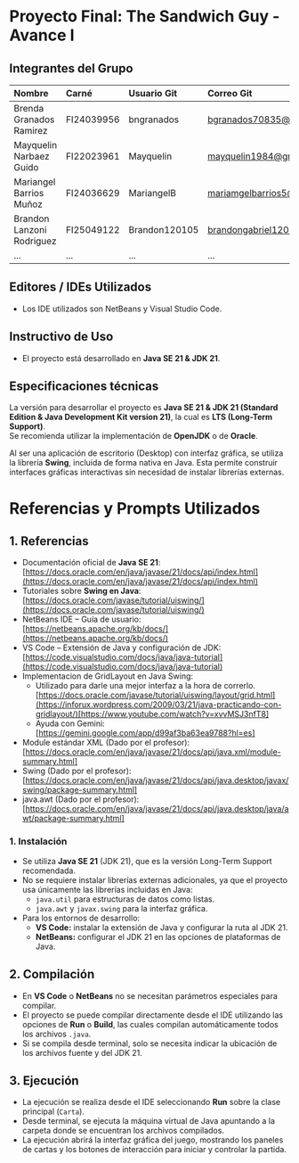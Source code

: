 # Proyecto Final: The Sandwich Guy  - Avance I

## Integrantes del Grupo
| Nombre | Carné | Usuario Git | Correo Git |
| :--- | :--- | :--- | :--- |
| Brenda Granados Ramirez | FI24039956 | bngranados | bgranados70835@ufide.ac.cr |
| Mayquelin Narbaez Guido | FI22023961 | Mayquelin | mayquelin1984@gmail.com |
| Mariangel Barrios Muñoz | FI24036629 | MariangelB | mariamgelbarrios5@gmail.com |
| Brandon Lanzoni Rodriguez| FI25049122 | Brandon120105|brandongabriel120105@gmail.com |
| ... | ... | ... | ... |

## Editores / IDEs Utilizados
- Los IDE utilizados son NetBeans y Visual Studio Code.
  
## Instructivo de Uso
- El proyecto está desarrollado en **Java SE 21 & JDK 21**.

## Especificaciones técnicas
La versión para desarrollar el proyecto es **Java SE 21 & JDK 21 (Standard Edition & Java Development Kit version 21)**, la cual es **LTS (Long-Term Support)**.  
Se recomienda utilizar la implementación de **OpenJDK** o de **Oracle**.

Al ser una aplicación de escritorio (Desktop) con interfaz gráfica, se utiliza la librería **Swing**, incluida de forma nativa en Java. Esta permite construir interfaces gráficas interactivas sin necesidad de instalar librerías externas.

# Referencias y Prompts Utilizados

## 1. Referencias
- Documentación oficial de **Java SE 21**:  
  [https://docs.oracle.com/en/java/javase/21/docs/api/index.html](https://docs.oracle.com/en/java/javase/21/docs/api/index.html)  
- Tutoriales sobre **Swing en Java**:  
  [https://docs.oracle.com/javase/tutorial/uiswing/](https://docs.oracle.com/javase/tutorial/uiswing/)  
- NetBeans IDE – Guía de usuario:  
  [https://netbeans.apache.org/kb/docs/](https://netbeans.apache.org/kb/docs/)  
- VS Code – Extensión de Java y configuración de JDK:  
  [https://code.visualstudio.com/docs/java/java-tutorial](https://code.visualstudio.com/docs/java/java-tutorial)  
- Implementacion de GridLayout en Java Swing:
  - Utilizado para darle una mejor interfaz a la hora de correrlo.
  [https://docs.oracle.com/javase/tutorial/uiswing/layout/grid.html](https://inforux.wordpress.com/2009/03/21/java-practicando-con-gridlayout/)[https://www.youtube.com/watch?v=xvvMSJ3nfT8]
  - Ayuda con Gemini: [https://gemini.google.com/app/d99af3ba63ea9788?hl=es]
-  Module estándar XML (Dado por el profesor):
  [https://docs.oracle.com/en/java/javase/21/docs/api/java.xml/module-summary.html]
-  Swing (Dado por el profesor):
  [https://docs.oracle.com/en/java/javase/21/docs/api/java.desktop/javax/swing/package-summary.html]
  -  java.awt (Dado por el profesor):
  [https://docs.oracle.com/en/java/javase/21/docs/api/java.desktop/java/awt/package-summary.html]

### 1. Instalación
- Se utiliza **Java SE 21** (JDK 21), que es la versión Long-Term Support recomendada.  
- No se requiere instalar librerías externas adicionales, ya que el proyecto usa únicamente las librerías incluidas en Java:
  - `java.util` para estructuras de datos como listas.
  - `java.awt` y `javax.swing` para la interfaz gráfica.  
- Para los entornos de desarrollo:
  - **VS Code:** instalar la extensión de Java y configurar la ruta al JDK 21.
  - **NetBeans:** configurar el JDK 21 en las opciones de plataformas de Java.

## 2. Compilación
- En **VS Code** o **NetBeans** no se necesitan parámetros especiales para compilar.  
- El proyecto se puede compilar directamente desde el IDE utilizando las opciones de **Run** o **Build**, las cuales compilan automáticamente todos los archivos `.java`.  
- Si se compila desde terminal, solo se necesita indicar la ubicación de los archivos fuente y del JDK 21.

## 3. Ejecución
- La ejecución se realiza desde el IDE seleccionando **Run** sobre la clase principal (`Carta`).  
- Desde terminal, se ejecuta la máquina virtual de Java apuntando a la carpeta donde se encuentran los archivos compilados.  
- La ejecución abrirá la interfaz gráfica del juego, mostrando los paneles de cartas y los botones de interacción para iniciar y controlar la partida.
